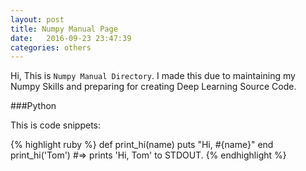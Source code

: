 ```yaml
---
layout: post
title: Numpy Manual Page
date:   2016-09-23 23:47:39
categories: others
---
```

Hi, This is `Numpy Manual Directory`. I made this due to maintaining my Numpy Skills and preparing for creating Deep Learning Source Code.

###Python

This is code snippets:

{% highlight ruby %}
def print_hi(name)
  puts "Hi, #{name}"
end
print_hi('Tom')
#=> prints 'Hi, Tom' to STDOUT.
{% endhighlight %}
